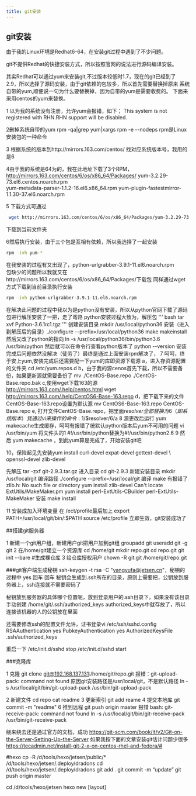 ```yaml
---
title: git安装
---
```

## git安装

由于我的Linux环境是Redhat6-64，在安装git过程中遇到了不少问题。

git不提供Redhat的快捷安装方式，所以按照官网的说法进行源码编译安装。

其实Redhat可以通过yum来安装git,不过版本较低时1.7，现在的git已经到了
2.9，所以选择了源码安装，由于git依赖的包较多，所以首先需要替换掉原来
系统自带的yum,顺便说一句为什么要替换掉，因为自带的yum是需要收费的。
下面来采用centos的yum来替换。

1 以为我的系统没有注册，允许yum会报错，如下；
This system is not registered with RHN.RHN support will be disabled.

2删掉系统自带的yum
rpm -qa|grep yum|xargs rpm -e --nodeps 
rpm是Linux安装包的一种命令  

3 根据系统的版本到http://mirrors.163.com/centos/ 找对应系统版本号，我用的是6

4由于我的系统是64为的，我在此地址下载了3个RPM，http://mirrors.163.com/centos/6/os/x86_64/Packages/
yum-3.2.29-73.el6.centos.noarch.rpm  
yum-metadata-parser-1.1.2-16.el6.x86_64.rpm 
yum-plugin-fastestmirror-1.1.30-37.el6.noarch.rpm

5 下载方式可通过
``` bash
 wget http://mirrors.163.com/centos/6/os/x86_64/Packages/yum-3.2.29-73.el6.centos.noarch.rpm
 ```
下载到当前文件夹

6然后执行安装，由于三个包是互相有依赖，所以我选择了一起安装
``` bash
rpm -ivh yum-*
```
在我安装的过程有又出现了，python-urlgrabber-3.9.1-11.el6.noarch.rpm  
包缺少的问题所以我就又在http://mirrors.163.com/centos/6/os/x86_64/Packages/下载包
同样通过wget方式下载到当前目录执行安装 
``` bash
rpm -ivh python-urlgrabber-3.9.1-11.el6.noarch.rpm
```
在解决此问题的过程中我以为是python没有安装，所以从python官网下载了源码包进行解压安装了一把，走了弯路
python安装过程大致为，解压包 
''' bash 
tar xvf  Python-3.6.1rc1.tgz
'''     创建安装目录 mkdir /usr/local/python36    安装（进入到解压后的目录）./configure --prefix=/usr/local/python36
make   makeinstall
然后又改了python的指向 ln -s  /usr/local/python36/bin/python3.6 /usr/bin/python   然后就可以在命令行查看python版本了  python --version
安装完成后问题依然没解决（徒劳了）最终是通过上面安装rpm解决了，
7 呵呵，终于安上yum,安装完成后还需要配一下yum的库即资源下载源
a，进入存资源配置的文件夹  cd /etc/yum.repos.d
b，由于我的源cenos首先下载，所以不需要备份，如果更新源就需要备份了 mv ./CentOS-Base.repo ./CentOS-Base.repo.bak
c,使用wget下载163的源 http://mirrors.163.com/.help/centos.html       wget http://mirrors.163.com/.help/CentOS6-Base-163.repo
d，把下载下来的文件CentOS-Base-163.repo设置为默认源           mv CentOS6-Base-163.repo CentOS-Base.repo
e, 打开文件CentOS-Base.repo，把里面$resolver 全部替换为6（即系统版本）  我通过vi来操作的命令     :1$/$resolver/6/a
8 源更改后运行  yum makecache生成缓存，呵呵有报错了统默认python版本后yum不可用的问题  vi /usr/bin/yum 将文件头的1  #!/usr/bin/python替换为#!/usr/bin/python2.6
9 然后  yum makecache  ，到此yum算是完成了，开始安装git吧


10，保险起见先安装yum install curl-devel expat-devel gettext-devel \ openssl-devel zlib-devel 


先解压  tar -zxf git-2.9.3.tar.gz 
进入目录 cd git-2.9.3
新建安装目录  mkdir /usr/local/git
编译路径  ./configure --prefix=/usr/local/git
编译 make     有报错了
zlib.h: No such file or directory    yum install zlib-devel 
Can't locate ExtUtils/MakeMaker.pm  yum install perl-ExtUtils-CBuilder perl-ExtUtils-MakeMaker
安装  make install

11 安装成加入环境变量  在 /ect/profile最后加上  export PATH=/usr/local/git/bin/:$PATH
source /etc/profile  立即生效，git安装成功了



##搭建git服务器

1 新建一个git用户组，新建用户git把用户加到git组
groupadd git    useradd git -g git 
2 在/home/git建立一个资源库
cd /home/git   mkdir repo.git   cd repo.git     git init --bare #生成裸仓库
3 给仓库授权用户
chown -R git:git /home/git/repo.git

###git客户端生成秘钥
ssh-keygen -t rsa -C "yangyufa@jetsen.cn"，秘钥的过程中 yes 回车 回车
秘钥会生成到.ssh所在的目录，原则上需要把，公钥放到服务器上，ssh连接就不需要密码了

秘钥放到服务器的具体哪个位置呢，放到登录用户的.ssh目录下，如果没有该目录手动创建
/home/git/.ssh/authorized_keys  authorized_keys中就存放了，所以连接该机器的人的公钥放在里面

还需要修改ssh的配置文件允许，证书登录vi /etc/ssh/sshd.config
RSAAuthentication yes
PubkeyAuthentication yes
AuthorizedKeysFile      .ssh/authorized_keys

重启一下 /etc/init.d/sshd stop  /etc/init.d/sshd start


###克隆库

1 克隆
git clone git@192.168.137.131:/home/git/repo.git
报错：git-upload-pack: command not found
原因git安装路径是/usr/local/git，不是默认路径 
ln -s /usr/local/git/bin/git-upload-pack /usr/bin/git-upload-pack  


2 新建文件 cd repo
cat readme
3 更新索引
git  add reame
4 提交本地库
git commit -m "readme"
6 推到远程
git push origin master
报错 bash: git-receive-pack: command not found
ln -s /usr/local/git/bin/git-receive-pack /usr/bin/git-receive-pack

绕来绕去还是通过官方的文档，成功
https://git-scm.com/book/it/v2/Git-on-the-Server-Setting-Up-the-Server
如果我按下面的文章安装git估计问题少很多
https://tecadmin.net/install-git-2-x-on-centos-rhel-and-fedora/#

#hexo
cp -R /d/tools/hexo/jetsen/public/* /d/tools/hexo/jetsen/.deploy/dradons
cd /d/tools/hexo/jetsen/.deploy/dradons
git add .
git commit -m “update”
git push origin master



cd /d/tools/hexo/jetsen
hexo new [layout] <title>



$  git status


$ hexo n == hexo new
$ hexo g == hexo generate
$ hexo s == hexo server
$ hexo d == hexo deploy


git rm -r -n --cached  *
git rm -r --cached *
git commit -m"移除src目录下所有文件的版本控制"
git push origin master







  


